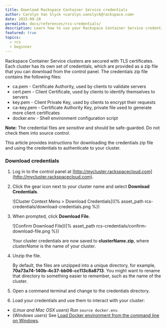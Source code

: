 ```yaml
---
title: Download Rackspace Container Service credentials
author: Carolyn Van Slyck <carolyn.vanslyck@rackspace.com>
date: 2015-09-28
permalink: docs/references/rcs-credentials/
description: Learn how to use your Rackspace Container Service credentials to get started with containers today
featured: true
topics:
  - rcs
  - beginner
---
```


Rackspace Container Service clusters are secured with TLS certificates. Each cluster
has its own set of credentials, which are provided as a zip file that you can download from the control panel.
The credentials zip file contains the following files:

* ca.pem - Certificate Authority, used by clients to validate servers
* cert.pem - Client Certificate, used by clients to identify themselves to servers
* key.pem - Client Private Key, used by clients to encrypt their requests
* ca-key.pem - Certificate Authority Key, private file used to generate more client certificates
* docker.env - Shell environment configuration script

**Note:** The credential files are _sensitive_ and should be safe-guarded. Do not check them into source control.

This article provides instructions for downloading the credentials zip file and
using the credentials to authenticate to your cluster.

### <a name="download"></a> Download credentials

1. Log in to the control panel at [http://mycluster.rackspacecloud.com](http://mycluster.rackspacecloud.com).

2. Click the gear icon next to your cluster name and select **Download Credentials**.

    ![Cluster Context Menu > Download Credentials]({% asset_path rcs-credentials/download-credentials.png %})

3. When prompted, click **Download File**.

    ![Confirm Download File]({% asset_path rcs-credentials/confirm-download-file.png %})

    Your cluster credentials are now saved to **clusterName.zip**, where _clusterName_ is the name of your cluster.

4. Unzip the file.

    By default, the files are unzipped into a unique directory, for example, **70a73a74-140b-4c37-bb06-cc113c8a8713**.
    You might want to rename that directory to something easier to remember, such as the name of the cluster.

5. Open a command terminal and change to the credentials directory.

6. Load your credentials and use them to interact with your cluster:
  * (_Linux and Mac OSX users_) Run `source docker.env`.
  * (_Windows users_) See [Load Docker environment from the command line on Windows]({{site.baseurl}}/docs/tutorials/load-docker-environment-on-windows/).

